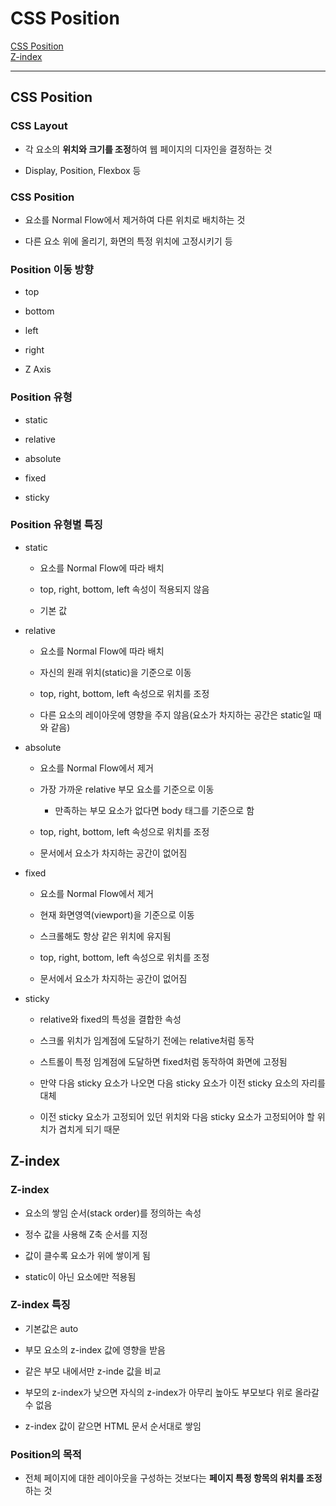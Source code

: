 # CSS Position

[CSS Position](#css-position-1)   
[Z-index](#z-index)   

---

## CSS Position

### CSS Layout

- 각 요소의 **위치와 크기를 조정**하여 웹 페이지의 디자인을 결정하는 것

- Display, Position, Flexbox 등

### CSS Position

- 요소를 Normal Flow에서 제거하여 다른 위치로 배치하는 것

- 다른 요소 위에 올리기, 화면의 특정 위치에 고정시키기 등

### Position 이동 방향

- top

- bottom

- left

- right

- Z Axis

### Position 유형

- static

- relative

- absolute

- fixed

- sticky

### Position 유형별 특징

- static
    - 요소를 Normal Flow에 따라 배치
    
    - top, right, bottom, left 속성이 적용되지 않음
    
    - 기본 값

- relative
    - 요소를 Normal Flow에 따라 배치
    
    - 자신의 원래 위치(static)을 기준으로 이동
    
    - top, right, bottom, left 속성으로 위치를 조정
    
    - 다른 요소의 레이아웃에 영향을 주지 않음(요소가 차지하는 공간은 static일 때와 같음)

- absolute
    - 요소를 Normal Flow에서 제거
    
    - 가장 가까운 relative 부모 요소를 기준으로 이동
        - 만족하는 부모 요소가 없다면 body 태그를 기준으로 함
    
    - top, right, bottom, left 속성으로 위치를 조정
    
    - 문서에서 요소가 차지하는 공간이 없어짐

- fixed
    - 요소를 Normal Flow에서 제거
    
    - 현재 화면영역(viewport)을 기준으로 이동
    
    - 스크롤해도 항상 같은 위치에 유지됨
    
    - top, right, bottom, left 속성으로 위치를 조정
    
    - 문서에서 요소가 차지하는 공간이 없어짐

- sticky
    - relative와 fixed의 특성을 결합한 속성
    
    - 스크롤 위치가 임계점에 도달하기 전에는 relative처럼 동작
    
    - 스트롤이 특정 임계점에 도달하면 fixed처럼 동작하여 화면에 고정됨
    
    - 만약 다음 sticky 요소가 나오면 다음 sticky 요소가 이전 sticky 요소의 자리를 대체
    
    - 이전 sticky 요소가 고정되어 있던 위치와 다음 sticky 요소가 고정되어야 할 위치가 겹치게 되기 때문

## Z-index

### Z-index

- 요소의 쌓임 순서(stack order)를 정의하는 속성

- 정수 값을 사용해 Z축 순서를 지정

- 값이 클수록 요소가 위에 쌓이게 됨

- static이 아닌 요소에만 적용됨

### Z-index 특징

- 기본값은 auto

- 부모 요소의 z-index 값에 영향을 받음

- 같은 부모 내에서만 z-inde 값을 비교

- 부모의 z-index가 낮으면 자식의 z-index가 아무리 높아도 부모보다 위로 올라갈 수 없음

- z-index 값이 같으면 HTML 문서 순서대로 쌓임

### Position의 목적

- 전체 페이지에 대한 레이아웃을 구성하는 것보다는 **페이지 특정 항목의 위치를 조정**하는 것